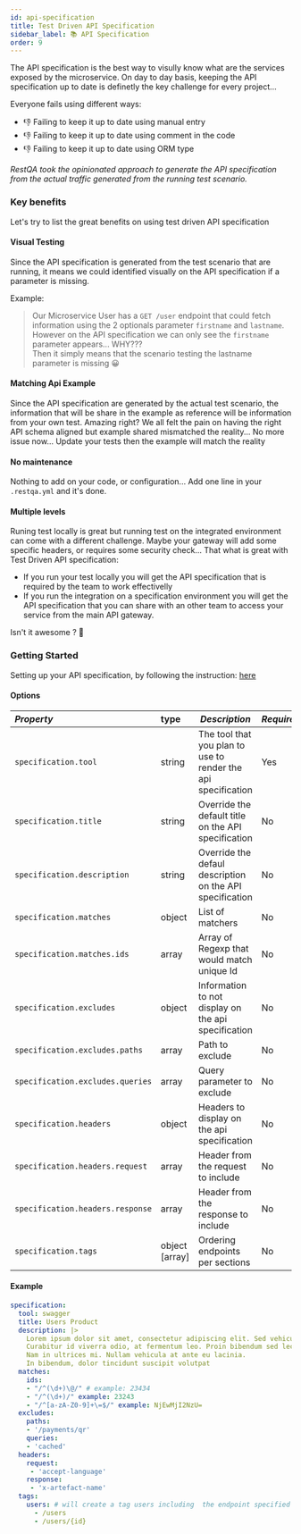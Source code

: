 ```yaml
---
id: api-specification
title: Test Driven API Specification
sidebar_label: 📚 API Specification
order: 9
---
```


The API specification is the best way to visully know what are the services exposed by the microservice.
On day to day basis, keeping the API specification up to date is definetly the key challenge for every project... 

Everyone fails using different ways:
* 👎 Failing to keep it up to date using manual entry
* 👎 Failing to keep it up to date using comment in the code
* 👎 Failing to keep it up to date using ORM type


*RestQA took the opinionated approach to generate the API specification from the actual traffic generated from the running test scenario.*

### Key benefits

Let's try to list the great benefits on using test driven API specification

#### Visual Testing

Since the API specification is generated from the test scenario that are running, it means we could identified visually on the API specification if a parameter is missing.

Example: 
> Our Microservice User has a `GET /user` endpoint that could fetch information using the 2 optionals parameter `firstname` and `lastname`. <br/> However on the API specification we can only see the `firstname` parameter appears... WHY??? <br/> Then it simply means that the scenario testing the lastname parameter is missing 😀 


#### Matching Api Example

Since the API specification are generated by the actual test scenario, the information that will be share in the example as reference will be information from your own test.
Amazing right? We all felt the pain on having the right API schema aligned but example shared mismatched the reality...
No more issue now... Update your tests then the example will match the reality

#### No maintenance

Nothing to add on your code, or configuration... Add one line in your `.restqa.yml` and it's done.

#### Multiple levels

Runing test locally is great but running test on the integrated environment can come with a different challenge.
Maybe your gateway will add some specific headers, or requires some security check...
That what is great with Test Driven API specification:
* If you run your test locally you will get the API specification that is required by the team to work effectivelly
* If you run the integration on a specification environment you will get the API specification that you can share with an other team to access your service from the main API gateway.

Isn't it awesome ? 🚀

### Getting Started

Setting up your API specification, by following the instruction: [here](/#/specification)


#### Options


| *Property*                       | type           | *Description*                                                    | *Required* | *Default*                      |
|:---------------------------------|:---------------| -----------------------------------------------------------------|------------|:-------------------------------|
| `specification.tool`             | string         | The tool that you plan to use to render the api specification    | Yes        |                                |
| `specification.title`            | string         | Override the default title on the API specification              | No         | Title from `.restqa.yml`       |
| `specification.description`      | string         | Override the defaul description on the API specification         | No         | Description from `.restqa.yml` |
| `specification.matches`          | object         | List of matchers                                                 | No         |                                |
| `specification.matches.ids`      | array <regexp> | Array of Regexp that would match  unique Id                      | No         |                                |
| `specification.excludes`         | object         | Information to not display on the api specification              | No         |                                |
| `specification.excludes.paths`   | array <string> | Path to exclude                                                  | No         |                                |
| `specification.excludes.queries` | array <string> | Query parameter to exclude                                       | No         |                                |
| `specification.headers`          | object         | Headers to display on the api specification                      | No         |                                |
| `specification.headers.request`  | array <string> | Header from the request to include                               | No         |                                |
| `specification.headers.response` | array <string> | Header from the response to include                              | No         |                                |
| `specification.tags`             | object [array] | Ordering endpoints per sections                                  | No         |                                |


#### Example

```yaml
specification:
  tool: swagger
  title: Users Product
  description: |>
    Lorem ipsum dolor sit amet, consectetur adipiscing elit. Sed vehicula nunc sodales metus consectetur posuere.
    Curabitur id viverra odio, at fermentum leo. Proin bibendum sed lectus nec sodales.
    Nam in ultrices mi. Nullam vehicula at ante eu lacinia.
    In bibendum, dolor tincidunt suscipit volutpat
  matches:
    ids:
    - "/^(\d+)\@/" # example: 23434
    - "/^(\d+)/" example: 23243
    - "/^[a-zA-Z0-9]+\=$/" example: NjEwMjI2NzU=
  excludes:
    paths:
    - '/payments/qr'
    queries:
    - 'cached'
  headers:
    request:
     - 'accept-language'
    response:
     - 'x-artefact-name'
  tags:
    users: # will create a tag users including  the endpoint specified
      - /users
      - /users/{id}
```

